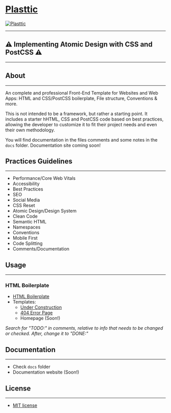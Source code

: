 # [Plasttic](https://plasttic.dev)

[![Plasttic](https://plasttic.dev/assets/img/social/default-banner-1200_630.png)](https://plasttic.dev)

---

## :warning: Implementing Atomic Design with CSS and PostCSS :warning:

---

## About

---

An complete and professional Front-End Template for Websites and Web Apps: HTML and CSS/PostCSS boilerplate, File structure, Conventions & more.

This is not intended to be a framework, but rather a starting point. It includes a starter hHTML, CSS and PostCSS code based on best practices, allowing the developer to customize it to fit their project needs and even their own methodology.

You will find documentation in the files comments and some notes in the `docs` folder. Documentation site coming soon!

## Practices Guidelines

---

- Performance/Core Web Vitals
- Accessibility
- Best Practices
- SEO
- Social Media
- CSS Reset
- Atomic Design/Design System
- Clean Code
- Semantic HTML
- Namespaces
- Conventions
- Mobile First
- Code Splitting
- Comments/Documentation

## Usage

---

### HTML Boilerplate

- [HTML Boilerplate](https://boilerplate.plasttic.dev/boilerplate.txt)
- Templates:
  - [Under Construction](https://boilerplate.plasttic.dev/temporary.html)
  - [404 Error Page](https://boilerplate.plasttic.dev/404.html)
  - Homepage (Soon!)

_Search for "TODO:" in comments, relative to info that needs to be changed or checked. After, change it to "DONE:"_

## Documentation

---

- Check `docs` folder
- Documentation website (Soon!)

## License

---

- [MIT license](https://opensource.org/licenses/MIT)
